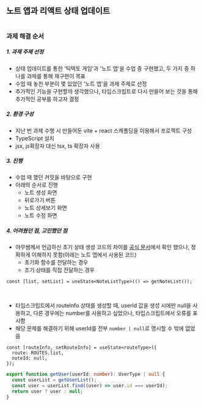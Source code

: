 ## 노트 앱과 리액트 상태 업데이트

#

### 과제 해결 순서

##### 1. 과제 주제 선정

- 상태 업데이트를 통한 '틱택토 게임'과 '노트 앱'을 수업 중 구현했고, 두 가지 중 하나를 과제를 통해 재구현이 목표
- 수업 때 놓친 부분이 몇 있었던 '노트 앱'을 과제 주제로 선정
- 추가적인 기능을 구현할까 생각했으나, 타입스크립트로 다시 만들어 보는 것을 통해 추가적인 공부를 하고자 결정

##### 2. 환경 구성

- 지난 번 과제 수행 시 만들어둔 vite + react 스캐폴딩을 이용해서 프로젝트 구성
- TypeScript 설치
- jsx, js확장자 대신 tsx, ts 확장자 사용

##### 3. 진행

- 수업 때 했던 커밋을 바탕으로 구현
- 아래의 순서로 진행
  - 노트 생성 화면
  - 뒤로가기 버튼
  - 노트 상세보기 화면
  - 노트 수정 화면

##### 4. 어려웠던 점, 고민했던 점

- 야무쌤께서 언급하신 초기 상태 생성 코드의 차이를 [공식 문서](https://ko.react.dev/reference/react/useState#avoiding-recreating-the-initial-state "초기 state 생성 관련 공식 문서")에서 확인 했으나, 정확하게 이해하지 못함(아래는 노트 앱에서 사용된 코드)
  - 초기화 함수를 전달하는 경우
  - 초기 상태를 직접 전달하는 경우

```tsx
const [list, setList] = useState<NoteListType>(() => getNoteList());
```

&nbsp;

- 타입스크립트에서 routeInfo 상태를 생성할 때, userId 값을 생성 시에만 null을 사용하고, 다른 경우에는 number를 사용하고 싶었으나, 타입스크립트에서 오류를 표시함
- 해당 문제를 해결하기 위해 userId를 전부 `number | null`로 명시할 수 밖에 없었음

```tsx
const [routeInfo, setRouteInfo] = useState<routeType>({
  route: ROUTES.list,
  noteId: null,
});
```

```ts
export function getUser(userId: number): UserType | null {
  const userList = getUserList();
  const user = userList.find((user) => user.id === userId);
  return user ? user : null;
}
```
